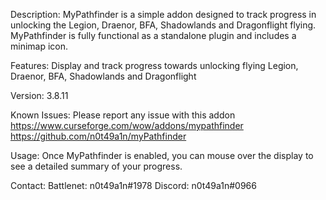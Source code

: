 Description:
    MyPathfinder is a simple addon designed to track progress in unlocking the Legion, Draenor, BFA, Shadowlands and Dragonflight flying.
    MyPathfinder is fully functional as a standalone plugin and includes a minimap icon.

Features:
    Display and track progress towards unlocking flying Legion, Draenor, BFA, Shadowlands and Dragonflight

Version: 
    3.8.11
    
Known Issues:
    Please report any issue with this addon
    https://www.curseforge.com/wow/addons/mypathfinder
    https://github.com/n0t49a1n/myPathfinder

Usage:
    Once MyPathfinder is enabled, you can mouse over the display to see a detailed summary of your progress.

Contact:
    Battlenet: n0t49a1n#1978
    Discord: n0t49a1n#0966
